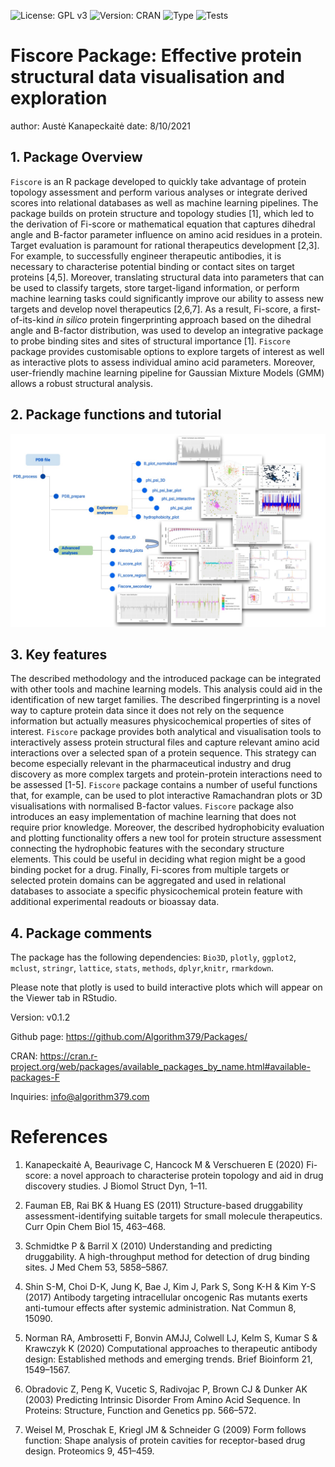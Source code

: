 ![License: GPL v3](https://img.shields.io/badge/License-GPLv3-blue.svg)
![Version: CRAN](https://img.shields.io/cran/v/Fiscore?style=plastic)
![Type](https://img.shields.io/badge/pharma%20-research-brightgreen)
![Tests](https://img.shields.io/badge/R--CMD--check%20-Pass-green)

# Fiscore Package: Effective protein structural data visualisation and exploration


author: Austė Kanapeckaitė
date: 8/10/2021


## 1. Package Overview

`Fiscore` is an R package developed to quickly take advantage of protein topology assessment and perform various analyses or integrate derived scores into relational databases as well as machine learning pipelines. The package builds on protein structure and topology studies [1]⁠,⁠ which led to the derivation of Fi-score or mathematical equation that captures dihedral angle and B-factor parameter influence on amino acid residues in a protein.
Target evaluation is paramount for rational therapeutics development [2,3]⁠. For example, to successfully engineer therapeutic antibodies, it is necessary to characterise potential binding or contact sites on target proteins [4,5]⁠. Moreover, translating structural data into parameters that can be used to classify targets, store target-ligand information, or perform machine learning tasks could significantly improve our ability to assess new targets and develop novel therapeutics [2,6,7]⁠. As a result, Fi-score, a first-of-its-kind *in silico* protein fingerprinting approach based on the dihedral angle and B-factor distribution, was used to develop an integrative package to probe binding sites and sites of structural importance [1]⁠. 
`Fiscore` package provides customisable options to explore targets of interest as well as interactive plots to assess individual amino acid parameters. Moreover, user-friendly machine learning pipeline for Gaussian Mixture Models (GMM) allows a robust structural analysis. 


## 2. Package functions and tutorial

![**Figure 1**. Schematic representation of package functions and specific analyses. Curved arrow indicates that additional information might be supplied to density plots from the cluster identification function.](Images/Figure_1.jpg)

## 3. Key features

The described methodology and the introduced package can be integrated  with other tools and machine learning models. This analysis could aid in the identification of new target families. The described fingerprinting is a novel way to capture protein data since it does not rely on  the  sequence  information but actually measures physicochemical properties of sites of interest.  `Fiscore` package provides both analytical and visualisation tools to interactively assess protein structural files and  capture relevant amino acid interactions over a selected span of a protein sequence. This strategy can become especially relevant in the pharmaceutical industry and drug discovery as more complex targets and protein-protein interactions need to be assessed [1-5].
`Fiscore` package contains a number of useful functions that, for example, can be used to plot interactive Ramachandran plots or 3D visualisations with normalised B-factor values. `Fiscore` package also introduces an easy implementation of machine learning that does not require prior knowledge. Moreover, the described hydrophobicity evaluation and plotting functionality offers a new tool for protein structure assessment connecting the hydrophobic features with the secondary structure elements. This could be useful in deciding what region might be a good binding pocket for a drug. 
Finally, Fi-scores from multiple targets or selected protein domains can be aggregated and used in relational databases to associate a specific physicochemical protein feature with additional experimental readouts or bioassay data.

## 4. Package comments

The package has the following dependencies: `Bio3D`, `plotly`, `ggplot2`, `mclust`, `stringr`, `lattice`, `stats`, `methods`, `dplyr`,`knitr`, `rmarkdown`.

Please note that plotly is used to build interactive plots which will appear on the Viewer tab in RStudio.

Version: v0.1.2

Github page: https://github.com/Algorithm379/Packages/

CRAN: https://cran.r-project.org/web/packages/available_packages_by_name.html#available-packages-F

Inquiries: info@algorithm379.com

# References

1. Kanapeckaitė A, Beaurivage C, Hancock M & Verschueren E (2020) Fi-score: a novel approach to characterise protein topology and aid in drug discovery studies. J Biomol Struct Dyn, 1–11. 

2. Fauman EB, Rai BK & Huang ES (2011) Structure-based druggability assessment-identifying suitable targets for small molecule therapeutics. Curr Opin Chem Biol 15, 463–468.

3. Schmidtke P & Barril X (2010) Understanding and predicting druggability. A high-throughput method for detection of drug binding sites. J Med Chem 53, 5858–5867.

4. Shin S-M, Choi D-K, Jung K, Bae J, Kim J, Park S, Song K-H & Kim Y-S (2017) Antibody targeting intracellular oncogenic Ras mutants exerts anti-tumour effects after systemic administration. Nat Commun 8, 15090.

5. Norman RA, Ambrosetti F, Bonvin AMJJ, Colwell LJ, Kelm S, Kumar S & Krawczyk K (2020) Computational approaches to therapeutic antibody design: Established methods and emerging trends. Brief Bioinform 21, 1549–1567.

6. Obradovic Z, Peng K, Vucetic S, Radivojac P, Brown CJ & Dunker AK (2003) Predicting Intrinsic Disorder From Amino Acid Sequence. In Proteins: Structure, Function and Genetics pp. 566–572.

7. Weisel M, Proschak E, Kriegl JM & Schneider G (2009) Form follows function: Shape analysis of protein cavities for receptor-based drug design. Proteomics 9, 451–459.

